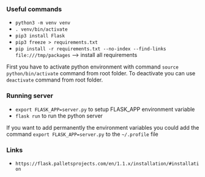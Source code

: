 ### Useful commands

- `python3 -m venv venv`
- `. venv/bin/activate`
- `pip3 install Flask`
- `pip3 freeze > requirements.txt`
- `pip install -r requirements.txt --no-index --find-links file:///tmp/packages` --> install all requirements

First you have to activate python environment with command `source python/bin/activate` command from root folder. To deactivate you can use `deactivate` command from root folder.

### Running server

- `export FLASK_APP=server.py` to setup FLASK_APP environment variable
- `flask run` to run the python server

If you want to add permanently the environment variables you could add the command `export FLASK_APP=server.py` to the `~/.profile` file

### Links

- `https://flask.palletsprojects.com/en/1.1.x/installation/#installation`
